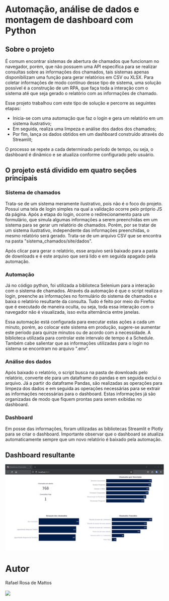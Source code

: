 # Automação, análise de dados e montagem de dashboard com Python

## Sobre o projeto
É comum encontrar sistemas de abertura de chamados que funcionam no navegador, porém, que não possuem uma API específica para se realizar consultas sobre as informações dos chamados, tais sistemas apenas disponibilizam uma função para gerar relatórios em CSV ou XLSX. Para coletar informações de modo contínuo desse tipo de sistema, uma solução possível é a construção de um RPA, que faça toda a interação com o sistema até que seja gerado o relatório com as informações de chamado.

Esse projeto trabalhou com este tipo de solução e percorre as seguintes etapas:
- Inicia-se com uma automação que faz o login e gera um relatório em um sistema ilustrativo;
- Em seguida, realiza uma limpeza e análise dos dados dos chamados;
- Por fim, lança os dados obtidos em um dashboard construído através do Streamlit;

O processo se repete a cada determinado período de tempo, ou seja, o dashboard é dinâmico e se atualiza conforme configurado pelo usuário.

## O projeto está dividido em quatro seções principais
### Sistema de chamados
Trata-se de um sistema meramente ilustrativo, pois não é o foco do projeto. Possui uma tela de login simples na qual a validação ocorre pelo próprio JS da página. Após a etapa do login, ocorre o redirecionamento para um formulário, que simula algumas informações a serem preenchidas em um sistema para se gerar um relatório de chamados. Porém, por se tratar de um sistema ilustrativo, independente das informações preenchidas, o mesmo relatório será gerado. Trata-se de um arquivo CSV que se encontra na pasta "sistema_chamados/site/dados".

Após clicar para gerar o relatório, esse arquivo será baixado para a pasta de downloads e é este arquivo que será lido e em seguida apagado pela automação.

### Automação
Já no código python, foi utilizada a biblioteca Selenium para a interação com o sistema de chamados. Através da automação é que o script realiza o login, preenche as informações no formulário do sistema de chamados e baixa o relatório resultante da consulta. Tudo é feito por meio do Firefox que é executado de maneira oculta, ou seja, toda essa interação com o navegador não é visualizada, isso evita alternância entre janelas.

Essa automação está configurada para executar estas ações a cada um minuto, porém, ao colocar este sistema em produção, sugere-se aumentar este período para quinze minutos ou de acordo com a necessidade. A biblioteca utilizada para controlar este intervalo de tempo é a Schedule. Também cabe salientar que as informações utilizadas para o login no sistema se encontram no arquivo ".env".

### Análise dos dados
Após baixado o relatório, o script busca na pasta de downloads pelo relatório, converte ele para um dataframe do pandas e em seguida exclui o arquivo. Já a partir do dataframe Pandas, são realizadas as operações para limpeza dos dados e em seguida as operações necessárias para se extrair as informações necessárias para o dashboard. Estas informações já são organizadas de modo que fiquem prontas para serem exibidas no dashboard.

### Dashboard
Em posse das informações, foram utilizadas as bibliotecas Streamlit e Plotly para se criar o dashboard. Importante observar que o dashboard se atualiza automaticamente sempre que um novo relatório é baixado pela automação.

## Dashboard resultante
<img src="https://github.com/Rafael-Mattos/automation-and-dashboard/blob/main/tela_dashboard_sem_filtro.png">


# Autor
<span>Rafael Rosa de Mattos</span><br/><br/>
<a href="https://www.linkedin.com/in/rafael-rosa-de-mattos/" target="_blank"><img src="https://img.shields.io/badge/LinkedIn-0077B5?style=for-the-badge&logo=linkedin&logoColor=white"></a>
